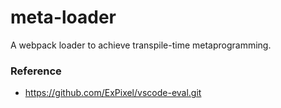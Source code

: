 meta-loader
===========
A webpack loader to achieve transpile-time metaprogramming.

### Reference
- https://github.com/ExPixel/vscode-eval.git
